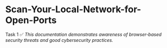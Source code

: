 # Scan-Your-Local-Network-for-Open-Ports
Task 1
✅ *This documentation demonstrates awareness of browser-based security threats and good cybersecurity practices.*
